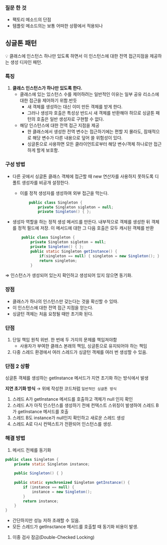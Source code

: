 ### 질문 한 것

- 팩토리 메소드의 단점
- 템플릿 메소드의는 보통 어떠한 상황에서 적용되나

## 싱글톤 패턴

<aside>
💡 클래스에 인스턴스 하나만 있도록 하면서 이 인스턴스에 대한 
전역 접근지점을 제공하는 생성 디자인 패턴.

</aside>

### 특징

1. **클래스 인스턴스가 하나만 있도록 한다.** 
    - 클래스에 있는 있스턴스 수를 제어하려는 일반적인 이유는 일부 공유 리소스에 대한 접근을 제어하기 위함.반듯
        - 새 객체를 생성하는 대신 이미 만든 객체를 받게 한다.
        - 그러나 생성자 호출은 특성상 반드시 새 객체를 반환해야 하므로 싱글톤 패턴의 호출은 일반 생성자로 구현할 수 없다.
    - 해당 인스턴스에 대한 전역 접근 지점을 제공
        - 한 클래스에서 생성한 전역 변수는 접근하기에는 편할 지 몰라도, 잠재적으로 해당 변수가 다른 내용으로 덮어 쓸 위험성이 있다.
        - 싱글톤으로 사용하면 모든 클라이언트로부터 해당 변수/객체 하나로만 접근하게 할게 보호함.

### 구성 방법

- 다른 곳에서 싱글톤 클래스 객체에 접근할 때 new 연산자를 사용하지 못하도록 디폴트 생성자를 비공개 설정한다.
    - 이를 정적 생성자를 생성하여 외부 접근을 막는다.
        
        ```java
        	public class Singleton {
        		private Singleton sigleton = null;
        		private Singleton() { };
        ```
        
- 생성자 역할을 하는 정적 생성 메서드를 만든다. 내부적으로 객체를 생성한 뒤 객체를 정적 필드에 저장. 이 메서드에 대한 그 다음 호출은 모두 캐시된 객체를 반환
    
    ```java
    	public class Singleton {
    		private Singleton sigleton = null;
    		private Singleton() { };
    		public static Singleton getInstance() {
    			if(singleton == null) { singleton = new Singleton(); }
    			return singleton;
    		}
    ```
    

⇒ 인스턴스가 생성되어 있는지 확인하고 생성되어 있지 않으면 동기화.

### 장점

- 클래스가 하나의 인스턴스만 갖는다는 것을 확신할 수 있따.
- 이 인스턴스에 대한 전역 접근 지점을 얻는다.
- 싱글턴 객체는 처음 요청될 때만 초기화 된다.

### 단점

1. 단일 책임 원칙 위반. 한 번에 두 가지의 문제를 책임져야함
    - 사용자가 부여한 클래스 본래의 책임, 싱글톤으로 유지되어야 하는 책임
2. 다중 스레드 환경에서 여러 스레드가 싱글턴 객체를 여러 번 생성할 수 있음. 

### 단점 2 상황

싱글톤 객체를 생성하는 getInstance 메서드가 지연 초기화 하는 방식에서 발생

**지연 초기화 방식** → 위에 작성한 코드처럼 `일반적인 싱글톤 방식`

1. 스레드 A가 getInstance 메서드를 호출하고 객체가 null 인지 확인
2. 스레드 A가 아직 인스턴스를 생성하기 전에 컨텍스트 스위칭이 발생하여 스레드 B가 getInstance 메서드를 호출
3. 스레드 B도 instance가 null인지 확인하고 새로운 스레드 생성
4. 스레드 A로 다시 컨텍스트가 전환되어 인스턴스를 생성.

### 해결 방법

1. 메서드 전체를 동기화

```java
public class Singleton {
	private static Singleton instance;
	
	public Singleton() { }
	
	public static synchronized Singleton getInstance() {
		if (instance == null) {
			instance = new Singleton();
		}
		return instance;
	}
}
```

- 간단하지만 성능 저하 초래할 수 있음.
- 모든 스레드가 getInsctance 메서드를 호출할 때 동기화 비용이 발생.

1. 이중 검사 잠금(Double-Checked Locking)

```java

```
